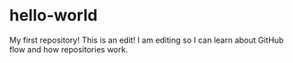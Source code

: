 # hello-world
My first repository! 
This is an edit! I am editing so I can learn about GitHub flow and how repositories work. 

